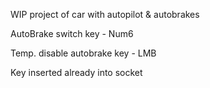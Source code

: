 WIP project of car with autopilot & autobrakes


AutoBrake switch key - Num6

Temp. disable autobrake key - LMB


Key inserted already into socket